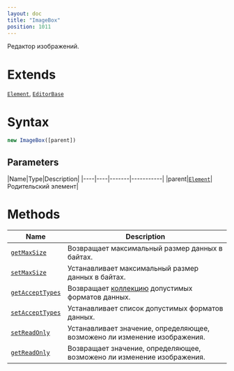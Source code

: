 ```yaml
---
layout: doc
title: "ImageBox"
position: 1011
---
```


Редактор изображений.

# Extends

[`Element`](../../Core/Elements/Element), [`EditorBase`](../EditorBase/)

# Syntax

```js
new ImageBox([parent])
```

## Parameters

|Name|Type|Description|
|----|----|-------|-----------|
|parent|[`Element`](../../Core/Elements/Element)|Родительский элемент|

# Methods

|Name|Description|
|----|-----------|
|[`getMaxSize`](ImageBox.getMaxSize/)|Возвращает максимальный размер данных в байтах.|
|[`setMaxSize`](ImageBox.setMaxSize/)|Устанавливает максимальный размер данных в байтах.|
|[`getAcceptTypes`](ImageBox.getAcceptTypes/)|Возвращает [коллекцию](../../Core/Collection/) допустимых форматов данных.|
|[`setAcceptTypes`](ImageBox.setAcceptTypes/)|Устанавливает список допустимых форматов данных.|
|[`setReadOnly`](ImageBox.setReadOnly/)|Устанавливает значение, определяющее, возможено ли изменение изображения.|
|[`getReadOnly`](ImageBox.getReadOnly/)|Возвращает значение, определяющее, возможено ли изменение изображения.|

